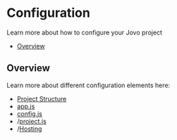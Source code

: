 # Configuration

Learn more about how to configure your Jovo project

* [Overview](#overview)


## Overview

Learn more about different configuration elements here:

* [Project Structure](./project-structure.md './project-structure')
* [app.js](./app-js.md './app-js')
* [config.js](./config-js.md './config-js')
* /[project.js](./project-js.md './project-js')
* /[Hosting](./hosting './hosting')




<!--[metadata]: {"description": "Learn how to configure your Jovo Voice App for Amazon Alexa and Google Assistant", "route": "configuration"}-->
